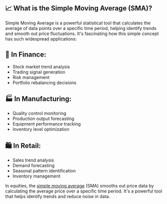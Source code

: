 ## 📈 What is the Simple Moving Average (SMA)? 

Simple Moving Average is a powerful statistical tool that calculates the average of data points over a specific time period, helping identify trends and smooth out price fluctuations. It's fascinating how this simple concept has such widespread applications:

## 🏦 In Finance:
- Stock market trend analysis
- Trading signal generation
- Risk management
- Portfolio rebalancing decisions

## 🏭 In Manufacturing:
- Quality control monitoring
- Production output forecasting
- Equipment performance tracking
- Inventory level optimization

## 🛍️ In Retail:
- Sales trend analysis
- Demand forecasting
- Seasonal pattern identification
- Inventory management

In equities, the [simple moving average](https://www.investopedia.com/terms/s/sma.asp) (SMA) smooths out price data by calculating the average price over a specific time period. It's a powerful tool that helps identify trends and reduce noise in data.   

